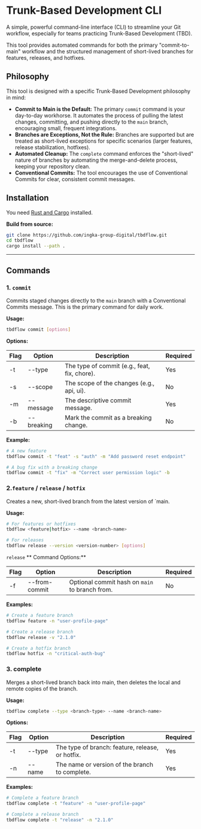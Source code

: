 # Trunk-Based Development CLI

A simple, powerful command-line interface (CLI) to streamline your Git workflow, especially for teams practicing Trunk-Based Development (TBD).

This tool provides automated commands for both the primary "commit-to-main" workflow and the structured management of short-lived branches for features, releases, and hotfixes.

## Philosophy

This tool is designed with a specific Trunk-Based Development philosophy in mind:

* **Commit to Main is the Default:** The primary `commit` command is your day-to-day workhorse. It automates the process of pulling the latest changes, committing, and pushing directly to the `main` branch, encouraging small, frequent integrations.
* **Branches are Exceptions, Not the Rule:** Branches are supported but are treated as short-lived exceptions for specific scenarios (larger features, release stabilization, hotfixes).
* **Automated Cleanup:** The `complete` command enforces the "short-lived" nature of branches by automating the merge-and-delete process, keeping your repository clean.
* **Conventional Commits:** The tool encourages the use of Conventional Commits for clear, consistent commit messages.

## Installation

You need [Rust and Cargo](https://www.rust-lang.org/tools/install) installed.

**Build from source:**
```bash
git clone https://github.com/ingka-group-digital/tbdflow.git
cd tbdflow
cargo install --path .
```

---

## Commands

### 1. `commit`

Commits staged changes directly to the `main` branch with a Conventional Commits message. This is the primary command for daily work.

**Usage:**
```bash
tbdflow commit [options]
```
**Options:**

| Flag | Option      | Description                                   | Required |
|------|-------------|-----------------------------------------------|----------|
| -t   | --type      | The type of commit (e.g., feat, fix, chore).  | Yes      |
| -s   | --scope     | The scope of the changes (e.g., api, ui).     | No       |
| -m   | --message   | The descriptive commit message.               | Yes      |
| -b   | --breaking  | Mark the commit as a breaking change.         | No       |

**Example:**
```bash
# A new feature
tbdflow commit -t "feat" -s "auth" -m "Add password reset endpoint"

# A bug fix with a breaking change
tbdflow commit -t "fix" -m "Correct user permission logic" -b
```

### 2.`feature` / `release` / `hotfix`

Creates a new, short-lived branch from the latest version of `main.

**Usage:**
```bash
# For features or hotfixes
tbdflow <feature|hotfix> --name <branch-name>

# For releases
tbdflow release --version <version-number> [options]
```

`release` ** Command Options:**

| Flag | Option        | Description                                    | Required |
|------|---------------|------------------------------------------------|----------|
| -f   | --from-commit | Optional commit hash on `main` to branch from. | No       |


**Examples:**

```bash
# Create a feature branch
tbdflow feature -n "user-profile-page"

# Create a release branch
tbdflow release -v "2.1.0"

# Create a hotfix branch
tbdflow hotfix -n "critical-auth-bug"
```

### 3. complete

Merges a short-lived branch back into main, then deletes the local and remote copies of the branch.

**Usage:**
```bash
tbdflow complete --type <branch-type> --name <branch-name>
```

**Options:**

| Flag | Option   | Description                                             | Required |
|------|----------|---------------------------------------------------------|----------|
| -t   | --type   | The type of branch: feature, release, or hotfix.        | Yes      |
| -n   | --name   | The name or version of the branch to complete.          | Yes      |

**Examples:**
```bash
# Complete a feature branch
tbdflow complete -t "feature" -n "user-profile-page"

# Complete a release branch
tbdflow complete -t "release" -n "2.1.0"
```
